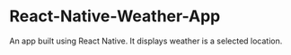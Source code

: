 # React-Native-Weather-App

An app built using React Native.
It displays weather is a selected location.

